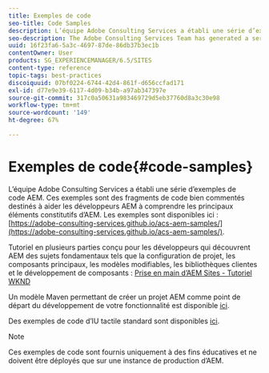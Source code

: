 ```yaml
---
title: Exemples de code
seo-title: Code Samples
description: L’équipe Adobe Consulting Services a établi une série d’exemples de code AEM..
seo-description: The Adobe Consulting Services Team has generated a series of AEM code samples.
uuid: 16f23fa6-5a3c-4697-87de-86db37b3ec1b
contentOwner: User
products: SG_EXPERIENCEMANAGER/6.5/SITES
content-type: reference
topic-tags: best-practices
discoiquuid: 07bf0224-6744-42d4-861f-d656ccfad171
exl-id: d77e9e39-6117-4d09-b34b-a97ab347397e
source-git-commit: 317c0a50631a983469729d5eb37760d8a3c30e98
workflow-type: tm+mt
source-wordcount: '149'
ht-degree: 67%

---
```


# Exemples de code{#code-samples}

L’équipe Adobe Consulting Services a établi une série d’exemples de code AEM. Ces exemples sont des fragments de code bien commentés destinés à aider les développeurs AEM à comprendre les principaux éléments constitutifs d’AEM. Les exemples sont disponibles ici : [https://adobe-consulting-services.github.io/acs-aem-samples/](https://adobe-consulting-services.github.io/acs-aem-samples/).

Tutoriel en plusieurs parties conçu pour les développeurs qui découvrent AEM des sujets fondamentaux tels que la configuration de projet, les composants principaux, les modèles modifiables, les bibliothèques clientes et le développement de composants : [Prise en main d’AEM Sites - Tutoriel WKND](https://helpx.adobe.com/experience-manager/kt/sites/using/getting-started-wknd-tutorial-develop.html)

Un modèle Maven permettant de créer un projet AEM comme point de départ du développement de votre fonctionnalité est disponible [ici](https://github.com/Adobe-Marketing-Cloud/aem-project-archetype).

Des exemples de code d’IU tactile standard sont disponibles [ici](/help/sites-developing/developing-components.md).

>[!NOTE]
>
>Ces exemples de code sont fournis uniquement à des fins éducatives et ne doivent être déployés que sur une instance de production d’AEM.
